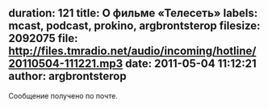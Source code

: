 duration: 121
title: О фильме «Телесеть»
labels: mcast, podcast, prokino, argbrontsterop
filesize: 2092075
file: http://files.tmradio.net/audio/incoming/hotline/20110504-111221.mp3
date: 2011-05-04 11:12:21
author: argbrontsterop
---
Сообщение получено по почте.
